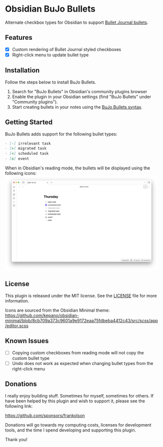 # Obsidian BuJo Bullets

Alternate checkbox types for Obsidian to support [Bullet Journal bullets](https://bulletjournal.com/blogs/faq/what-is-rapid-logging-understand-rapid-logging-bullets-and-signifiers).

## Features

- [x] Custom rendering of Bullet Journal styled checkboxes
- [x] Right-click menu to update bullet type

## Installation

Follow the steps below to install BuJo Bullets.

1. Search for "BuJo Bullets" in Obsidian's community plugins browser
2. Enable the plugin in your Obsidian settings (find "BuJo Bullets" under "Community plugins").
5. Start creating bullets in your notes using the [BuJo Bullets syntax](https://bulletjournal.com/blogs/faq/what-is-rapid-logging-understand-rapid-logging-bullets-and-signifiers).

## Getting Started

BuJo Bullets adds support for the following bullet types:
```markdown
- [-] irrelevant task
- [>] migrated task
- [<] scheduled task
- [o] event
```

When in Obsidian's reading mode, the bullets will be displayed using the following icons:
![BuJo Bullets icons](/docs/images/rendered-bullets.png)

## License

This plugin is released under the MIT license. See the [LICENSE](/LICENSE) file for more information.

Icons are sourced from the Obsidian Minimal theme: https://github.com/kepano/obsidian-minimal/blob/8cb709a373c9601a9e9172eaa75fdbeba4412c43/src/scss/app/editor.scss

## Known Issues

- [ ] Copying custom checkboxes from reading mode will not copy the custom bullet type
- [ ] Undo does not work as expected when changing bullet types from the right-click menu

## Donations

I really enjoy building stuff. Sometimes for myself, sometimes for others. If have been helped by this plugin and wish to support it, please see the following link:

https://github.com/sponsors/frankolson

Donations will go towards my computing costs, licenses for development tools, and the time I spend developing and supporting this plugin.

Thank you!